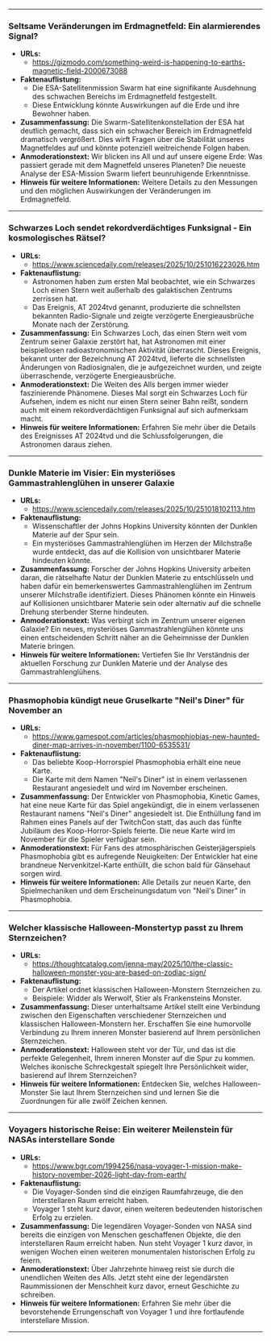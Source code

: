 --------------------------------------------
### Seltsame Veränderungen im Erdmagnetfeld: Ein alarmierendes Signal?
*   **URLs:**
    *   https://gizmodo.com/something-weird-is-happening-to-earths-magnetic-field-2000673088
*   **Faktenauflistung:**
    *   Die ESA-Satellitenmission Swarm hat eine signifikante Ausdehnung des schwachen Bereichs im Erdmagnetfeld festgestellt.
    *   Diese Entwicklung könnte Auswirkungen auf die Erde und ihre Bewohner haben.
*   **Zusammenfassung:** Die Swarm-Satellitenkonstellation der ESA hat deutlich gemacht, dass sich ein schwacher Bereich im Erdmagnetfeld dramatisch vergrößert. Dies wirft Fragen über die Stabilität unseres Magnetfeldes auf und könnte potenziell weitreichende Folgen haben.
*   **Anmoderationstext:** Wir blicken ins All und auf unsere eigene Erde: Was passiert gerade mit dem Magnetfeld unseres Planeten? Die neueste Analyse der ESA-Mission Swarm liefert beunruhigende Erkenntnisse.
*   **Hinweis für weitere Informationen:**  Weitere Details zu den Messungen und den möglichen Auswirkungen der Veränderungen im Erdmagnetfeld.
--------------------------------------------
### Schwarzes Loch sendet rekordverdächtiges Funksignal - Ein kosmologisches Rätsel?
*   **URLs:**
    *   https://www.sciencedaily.com/releases/2025/10/251016223026.htm
*   **Faktenauflistung:**
    *   Astronomen haben zum ersten Mal beobachtet, wie ein Schwarzes Loch einen Stern weit außerhalb des galaktischen Zentrums zerrissen hat.
    *   Das Ereignis, AT 2024tvd genannt, produzierte die schnellsten bekannten Radio-Signale und zeigte verzögerte Energieausbrüche Monate nach der Zerstörung.
*   **Zusammenfassung:** Ein Schwarzes Loch, das einen Stern weit vom Zentrum seiner Galaxie zerstört hat, hat Astronomen mit einer beispiellosen radioastronomischen Aktivität überrascht. Dieses Ereignis, bekannt unter der Bezeichnung AT 2024tvd, lieferte die schnellsten Änderungen von Radiosignalen, die je aufgezeichnet wurden, und zeigte überraschende, verzögerte Energieausbrüche.
*   **Anmoderationstext:** Die Weiten des Alls bergen immer wieder faszinierende Phänomene. Dieses Mal sorgt ein Schwarzes Loch für Aufsehen, indem es nicht nur einen Stern seiner Bahn reißt, sondern auch mit einem rekordverdächtigen Funksignal auf sich aufmerksam macht.
*   **Hinweis für weitere Informationen:**  Erfahren Sie mehr über die Details des Ereignisses AT 2024tvd und die Schlussfolgerungen, die Astronomen daraus ziehen.
--------------------------------------------
### Dunkle Materie im Visier: Ein mysteriöses Gammastrahlenglühen in unserer Galaxie
*   **URLs:**
    *   https://www.sciencedaily.com/releases/2025/10/251018102113.htm
*   **Faktenauflistung:**
    *   Wissenschaftler der Johns Hopkins University könnten der Dunklen Materie auf der Spur sein.
    *   Ein mysteriöses Gammastrahlenglühen im Herzen der Milchstraße wurde entdeckt, das auf die Kollision von unsichtbarer Materie hindeuten könnte.
*   **Zusammenfassung:** Forscher der Johns Hopkins University arbeiten daran, die rätselhafte Natur der Dunklen Materie zu entschlüsseln und haben dafür ein bemerkenswertes Gammastrahlenglühen im Zentrum unserer Milchstraße identifiziert. Dieses Phänomen könnte ein Hinweis auf Kollisionen unsichtbarer Materie sein oder alternativ auf die schnelle Drehung sterbender Sterne hindeuten.
*   **Anmoderationstext:** Was verbirgt sich im Zentrum unserer eigenen Galaxie? Ein neues, mysteriöses Gammastrahlenglühen könnte uns einen entscheidenden Schritt näher an die Geheimnisse der Dunklen Materie bringen.
*   **Hinweis für weitere Informationen:**  Vertiefen Sie Ihr Verständnis der aktuellen Forschung zur Dunklen Materie und der Analyse des Gammastrahlenglühens.
--------------------------------------------
### Phasmophobia kündigt neue Gruselkarte "Neil's Diner" für November an
*   **URLs:**
    *   https://www.gamespot.com/articles/phasmophiobias-new-haunted-diner-map-arrives-in-november/1100-6535531/
*   **Faktenauflistung:**
    *   Das beliebte Koop-Horrorspiel Phasmophobia erhält eine neue Karte.
    *   Die Karte mit dem Namen "Neil's Diner" ist in einem verlassenen Restaurant angesiedelt und wird im November erscheinen.
*   **Zusammenfassung:** Der Entwickler von Phasmophobia, Kinetic Games, hat eine neue Karte für das Spiel angekündigt, die in einem verlassenen Restaurant namens "Neil's Diner" angesiedelt ist. Die Enthüllung fand im Rahmen eines Panels auf der TwitchCon statt, das auch das fünfte Jubiläum des Koop-Horror-Spiels feierte. Die neue Karte wird im November für die Spieler verfügbar sein.
*   **Anmoderationstext:** Für Fans des atmosphärischen Geisterjägerspiels Phasmophobia gibt es aufregende Neuigkeiten: Der Entwickler hat eine brandneue Nervenkitzel-Karte enthüllt, die schon bald für Gänsehaut sorgen wird.
*   **Hinweis für weitere Informationen:**  Alle Details zur neuen Karte, den Spielmechaniken und dem Erscheinungsdatum von "Neil's Diner" in Phasmophobia.
--------------------------------------------
### Welcher klassische Halloween-Monstertyp passt zu Ihrem Sternzeichen?
*   **URLs:**
    *   https://thoughtcatalog.com/jenna-may/2025/10/the-classic-halloween-monster-you-are-based-on-zodiac-sign/
*   **Faktenauflistung:**
    *   Der Artikel ordnet klassischen Halloween-Monstern Sternzeichen zu.
    *   Beispiele: Widder als Werwolf, Stier als Frankensteins Monster.
*   **Zusammenfassung:** Dieser unterhaltsame Artikel stellt eine Verbindung zwischen den Eigenschaften verschiedener Sternzeichen und klassischen Halloween-Monstern her. Erschaffen Sie eine humorvolle Verbindung zu Ihrem inneren Monster basierend auf Ihrem persönlichen Sternzeichen.
*   **Anmoderationstext:** Halloween steht vor der Tür, und das ist die perfekte Gelegenheit, Ihrem inneren Monster auf die Spur zu kommen. Welches ikonische Schreckgestalt spiegelt Ihre Persönlichkeit wider, basierend auf Ihrem Sternzeichen?
*   **Hinweis für weitere Informationen:**  Entdecken Sie, welches Halloween-Monster Sie laut Ihrem Sternzeichen sind und lernen Sie die Zuordnungen für alle zwölf Zeichen kennen.
--------------------------------------------
### Voyagers historische Reise: Ein weiterer Meilenstein für NASAs interstellare Sonde
*   **URLs:**
    *   https://www.bgr.com/1994256/nasa-voyager-1-mission-make-history-november-2026-light-day-from-earth/
*   **Faktenauflistung:**
    *   Die Voyager-Sonden sind die einzigen Raumfahrzeuge, die den interstellaren Raum erreicht haben.
    *   Voyager 1 steht kurz davor, einen weiteren bedeutenden historischen Erfolg zu erzielen.
*   **Zusammenfassung:** Die legendären Voyager-Sonden von NASA sind bereits die einzigen von Menschen geschaffenen Objekte, die den interstellaren Raum erreicht haben. Nun steht Voyager 1 kurz davor, in wenigen Wochen einen weiteren monumentalen historischen Erfolg zu feiern.
*   **Anmoderationstext:** Über Jahrzehnte hinweg reist sie durch die unendlichen Weiten des Alls. Jetzt steht eine der legendärsten Raummissionen der Menschheit kurz davor, erneut Geschichte zu schreiben.
*   **Hinweis für weitere Informationen:**  Erfahren Sie mehr über die bevorstehende Errungenschaft von Voyager 1 und ihre fortlaufende interstellare Mission.
--------------------------------------------